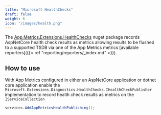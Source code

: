 ```yaml
---
title: "Microsoft HealthChecks"
draft: false
weight: 6
icon: "/images/health.png"
---
```


The [App.Metrics.Extensions.HealthChecks](https://www.nuget.org/packages/App.Metrics.Extensions.HealthChecks/) nuget package records AspNetCore health check results as metrics allowing results to be flushed to a supported TSDB via one of the App Metrics metrics [available reporters]({{< ref "reporting/reporters/_index.md" >}}).


## How to use

With App Metrics configured in either an AspNetCore application or dotnet core application enable the `Microsoft.Extensions.Diagnostics.HealthChecks.IHealthCheckPublisher` implementation to record health check results as metrics on the `IServiceCollection`

```csharp
services.AddAppMetricsHealthPublishing();
```